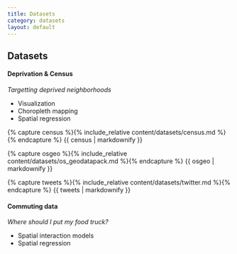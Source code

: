 ```yaml
---
title: Datasets
category: datasets
layout: default
---
```


## Datasets

#### Deprivation & Census

*Targetting deprived neighborhoods*

* Visualization
* Choropleth mapping
* Spatial regression

{% capture census %}{% include_relative content/datasets/census.md %}{% endcapture %}
{{ census | markdownify }}

{% capture osgeo %}{% include_relative content/datasets/os_geodatapack.md %}{% endcapture %}
{{ osgeo | markdownify }}

{% capture tweets %}{% include_relative content/datasets/twitter.md %}{% endcapture %}
{{ tweets | markdownify }}


#### Commuting data

*Where should I put my food truck?*

* Spatial interaction models
* Spatial regression

